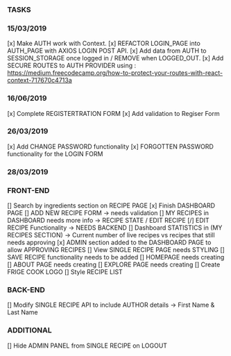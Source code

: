 ### TASKS

### 15/03/2019
[x] Make AUTH work with Context.
[x] REFACTOR LOGIN_PAGE into AUTH_PAGE with AXIOS LOGIN POST API.
[x] Add data from AUTH to SESSION_STORAGE once logged in / REMOVE when LOGGED_OUT.
[x] Add SECURE ROUTES to AUTH PROVIDER using : https://medium.freecodecamp.org/how-to-protect-your-routes-with-react-context-717670c4713a

### 16/06/2019
[x] Complete REGISTERTRATION FORM
[x] Add validation to Regiser Form


### 26/03/2019
[x] Add CHANGE PASSWORD functionality
[x] FORGOTTEN PASSWORD functionality for the LOGIN FORM

### 28/03/2019
### FRONT-END
[] Search by ingredients section on RECIPE PAGE
[x] Finish DASHBOARD PAGE
[] ADD NEW RECIPE FORM -> needs validation
[] MY RECIPES in DASHBOARD needs more info -> RECIPE STATE / EDIT RECIPE
[/] EDIT RECIPE Functionality -> NEEDS BACKEND
[] Dashboard STATISTICS in (MY RECIPES SECTION) -> Current number of live recipes vs recipes that still needs approving
[x] ADMIN section added to the DASHBOARD PAGE to allow APPROVING RECIPES
[] View SINGLE RECIPE PAGE needs STYLING
[] SAVE RECIPE functionality needs to be added
[] HOMEPAGE needs creating
[] ABOUT PAGE needs creating
[] EXPLORE PAGE needs creating
[] Create FRIGE COOK LOGO
[] Style RECIPE LIST

### BACK-END

[] Modify SINGLE RECIPE API to include AUTHOR details -> First Name & Last Name



### ADDITIONAL
[] Hide ADMIN PANEL from SINGLE RECIPE on LOGOUT
